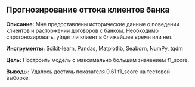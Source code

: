## Прогнозирование оттока клиентов банка

**Описание:**
Мне предоставлены исторические данные о поведении клиентов и расторжении договоров с банком. Необходимо спрогонозировать, уйдет ли клиент в ближайшее время или нет.

**Инструменты:**
Scikit-learn, Pandas, Matplotlib, Seaborn, NumPy, tqdm

**Цель:**
Построить модель с максимально большим значением f1_score.

**Выводы:**
Удалось достичь показателя 0.61 f1_score на тестовой выборке.
